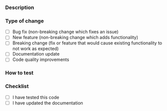 ### Description

<!-- Please include a summary of the changes proposed, and include relevant motivation and context. List issues/pull requests that are related for this change (if any). -->

### Type of change

- [ ] Bug fix (non-breaking change which fixes an issue)
- [ ] New feature (non-breaking change which adds functionality)
- [ ] Breaking change (fix or feature that would cause existing functionality to not work as expected)
- [ ] Documentation update
- [ ] Code quality improvements

### How to test

<!-- Please describe the tests that you ran to verify your changes. Provide instructions so we can reproduce. Please also list any relevant details for your test configuration. -->

### Checklist

<!-- Please delete options that are not relevant. -->

- [ ] I have tested this code
- [ ] I have updated the documentation
